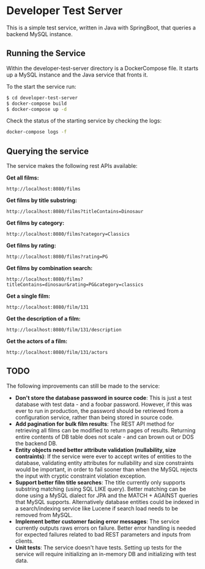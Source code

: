 # Developer Test Server

This is a simple test service, written in Java with SpringBoot, that queries a backend MySQL instance.

## Running the Service

Within the developer-test-server directory is a DockerCompose file. It starts up a MySQL instance and the Java service that fronts it.

To the start the service run:
```sh
$ cd developer-test-server
$ docker-compose build
$ docker-compose up -d
```

Check the status of the starting service by checking the logs:
```sh
docker-compose logs -f
```

## Querying the service

The service makes the following rest APIs available:

**Get all films:**
```
http://localhost:8080/films
```

**Get films by title substring:**
```
http://localhost:8080/films?titleContains=Dinosaur
```

**Get films by category:**
```
http://localhost:8080/films?category=Classics
```

**Get films by rating:**
```
http://localhost:8080/films?rating=PG
```

**Get films by combination search:**
```
http://localhost:8080/films?titleContains=dinosaur&rating=PG&category=classics
```

**Get a single film:**
```
http://localhost:8080/film/131
```

**Get the description of a film:**
```
http://localhost:8080/film/131/description
```

**Get the actors of a film:**
```
http://localhost:8080/film/131/actors
```

## TODO

The following improvements can still be made to the service:

- **Don't store the database password in source code**: This is just a test database with test data - and a foobar password. However, if this was ever to run in production, the password should be retrieved from a configuration service, rather than being stored in source code.
- **Add pagination for bulk film results**: The REST API method for retrieving all films can be modified to return pages of results. Returning entire contents of DB table does not scale - and can brown out or DOS the backend DB.
- **Entity objects need better attribute validation (nullability, size contraints)**: If the service were ever to accept writes of entities to the database, validating entity attributes for nullability and size constraints would be important, in order to fail sooner than when the MySQL rejects the input with cryptic constraint violation exception.
- **Support better film title searches**: The title currently only supports substring matching (using SQL LIKE query). Better matching can be done using a MySQL dialect for JPA and the MATCH + AGAINST queries that MySQL supports. Alternatively database entities could be indexed in a search/indexing service like Lucene if search load needs to be removed from MySQL.
- **Implement better customer facing error messages**: The service currently outputs raws errors on failure. Better error handling is needed for expected failures related to bad REST parameters and inputs from clients.
- **Unit tests**: The service doesn't have tests. Setting up tests for the service will require initializing an in-memory DB and initializing with test data.
